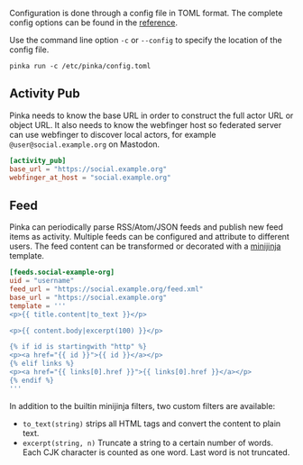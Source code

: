 Configuration is done through a config file in TOML format. The complete config
options can be found in the [reference](../reference/configuration.md).

Use the command line option `-c` or `--config` to specify the location of the
config file.

```
pinka run -c /etc/pinka/config.toml
```

## Activity Pub

Pinka needs to know the base URL in order to construct the full actor URL or
object URL. It also needs to know the webfinger host so federated server can use
webfinger to discover local actors, for example `@user@social.example.org` on
Mastodon.

```toml
[activity_pub]
base_url = "https://social.example.org"
webfinger_at_host = "social.example.org"
```

## Feed

Pinka can periodically parse RSS/Atom/JSON feeds and publish new feed items as
activity. Multiple feeds can be configured and attribute to different users. The
feed content can be transformed or decorated with a [minijinja][] template.

```toml
[feeds.social-example-org]
uid = "username"
feed_url = "https://social.example.org/feed.xml"
base_url = "https://social.example.org"
template = '''
<p>{{ title.content|to_text }}</p>

<p>{{ content.body|excerpt(100) }}</p>

{% if id is startingwith "http" %}
<p><a href="{{ id }}">{{ id }}</a></p>
{% elif links %}
<p><a href="{{ links[0].href }}">{{ links[0].href }}</a></p>
{% endif %}
'''
```

In addition to the builtin minijinja filters, two custom filters are available:

* `to_text(string)` strips all HTML tags and convert the content to plain text.
* `excerpt(string, n)` Truncate a string to a certain number of words. Each CJK
  character is counted as one word. Last word is not truncated.

[minijinja]: https://docs.rs/minijinja/latest/minijinja/syntax/index.html
